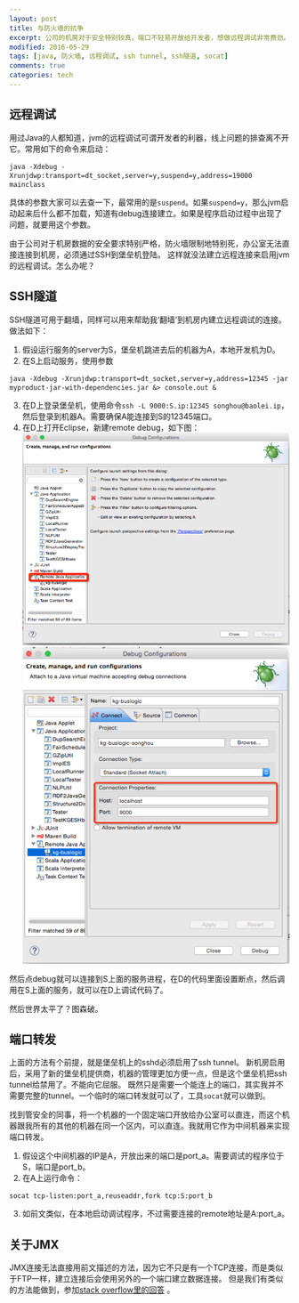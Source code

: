 ```yaml
---
layout: post
title: 与防火墙的抗争
excerpt: 公司的机房对于安全特别较真，端口不轻易开放给开发者，想做远程调试非常费劲。这个文章记录我如何与防火墙抗争，最后赢得主动权的。真不容易。
modified: 2016-05-29
tags: [java, 防火墙, 远程调试, ssh tunnel, ssh隧道, socat]
comments: true
categories: tech
---
```


## 远程调试
用过Java的人都知道，jvm的远程调试可谓开发者的利器，线上问题的排查离不开它。常用如下的命令来启动：

```
java -Xdebug -Xrunjdwp:transport=dt_socket,server=y,suspend=y,address=19000 mainclass
```
具体的参数大家可以去查一下，最常用的是`suspend`。如果`suspend=y`，那么jvm启动起来后什么都不加载，知道有debug连接建立。如果是程序启动过程中出现了问题，就要用这个参数。

由于公司对于机房数据的安全要求特别严格，防火墙限制地特别死，办公室无法直接连接到机房，必须通过SSH到堡垒机登陆。
这样就没法建立远程连接来启用jvm的远程调试。怎么办呢？

## SSH隧道
SSH隧道可用于翻墙，同样可以用来帮助我‘翻墙’到机房内建立远程调试的连接。做法如下：

1. 假设运行服务的server为S，堡垒机跳进去后的机器为A，本地开发机为D。
2. 在S上启动服务，使用参数
```
java -Xdebug -Xrunjdwp:transport=dt_socket,server=y,address=12345 -jar myproduct-jar-with-dependencies.jar &> console.out &
```
3. 在D上登录堡垒机，使用命令`ssh -L 9000:S.ip:12345 songhou@baolei.ip`，然后登录到机器A。需要确保A能连接到S的12345端口。
4. 在D上打开Eclipse，新建remote debug，如下图：
![eclipse 1](/assets/images/Firewalls1.png)
![eclipse 2](/assets/images/Firewalls2.png)

然后点debug就可以连接到S上面的服务进程，在D的代码里面设置断点，然后调用在S上面的服务，就可以在D上调试代码了。

然后世界太平了？图森破。

## 端口转发
上面的方法有个前提，就是堡垒机上的sshd必须启用了ssh tunnel。
新机房启用后，采用了新的堡垒机提供商，机器的管理更加方便一点，但是这个堡垒机把ssh tunnel给禁用了。不能向它屈服。
既然只是需要一个能连上的端口，其实我并不需要完整的tunnel。一个临时的端口转发就可以了，工具`socat`就可以做到。

找到管安全的同事，将一个机器的一个固定端口开放给办公室可以直连，而这个机器跟我所有的其他的机器在同一个区内，可以直连。我就用它作为中间机器来实现端口转发。

1. 假设这个中间机器的IP是A，开放出来的端口是port_a。需要调试的程序位于S，端口是port_b。
2. 在A上运行命令：
```
socat tcp-listen:port_a,reuseaddr,fork tcp:S:port_b
```
3. 如前文类似，在本地启动调试程序，不过需要连接的remote地址是A:port_a。

## 关于JMX
JMX连接无法直接用前文描述的方法，因为它不只是有一个TCP连接，而是类似于FTP一样，建立连接后会使用另外的一个端口建立数据连接。
但是我们有类似的方法能做到，参加[stack overflow里的回答](http://stackoverflow.com/questions/15093376/jconsole-over-ssh-local-port-forwarding) 。
